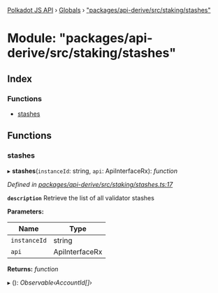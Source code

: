 [Polkadot JS API](../README.md) › [Globals](../globals.md) › ["packages/api-derive/src/staking/stashes"](_packages_api_derive_src_staking_stashes_.md)

# Module: "packages/api-derive/src/staking/stashes"

## Index

### Functions

* [stashes](_packages_api_derive_src_staking_stashes_.md#stashes)

## Functions

###  stashes

▸ **stashes**(`instanceId`: string, `api`: ApiInterfaceRx): *function*

*Defined in [packages/api-derive/src/staking/stashes.ts:17](https://github.com/polkadot-js/api/blob/9f4007bd4/packages/api-derive/src/staking/stashes.ts#L17)*

**`description`** Retrieve the list of all validator stashes

**Parameters:**

Name | Type |
------ | ------ |
`instanceId` | string |
`api` | ApiInterfaceRx |

**Returns:** *function*

▸ (): *Observable‹AccountId[]›*
